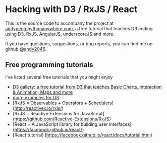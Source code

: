 # Hacking with D3 / RxJS / React
This is the source code to accompany the project at [andypeng.pythonanywhere.com](http://andypeng.pythonanywhere.com/), a free tutorial that teaches D3 coding using D3, RxJS, AngularJS, underscoreJS and more.

If you have questions, suggestions, or bug reports, you can find me on github [@andy2046](https://github.com/andy2046).


## Free programming tutorials

I've listed several free tutorials that you might enjoy 

- [D3 gallery: a free tutorial from D3 that teaches Basic Charts, Interaction & Animation, Maps and more](https://github.com/d3/d3/wiki/Gallery)
- [more examples for D3](http://bl.ocks.org/mbostock)
- [RxJS = Observables + Operators + Schedulers] (http://reactivex.io/rxjs/)
- [RxJS = Reactive Extensions for JavaScript] (https://github.com/Reactive-Extensions/RxJS)
- [React = A JavaScript library for building user interfaces] (https://facebook.github.io/react/)
- [React tutorial] (https://facebook.github.io/react/docs/tutorial.html)

